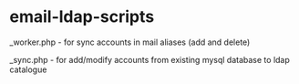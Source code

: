 # email-ldap-scripts
_worker.php - for sync accounts in mail aliases (add and delete)

_sync.php - for add/modify accounts from existing mysql database to ldap catalogue

